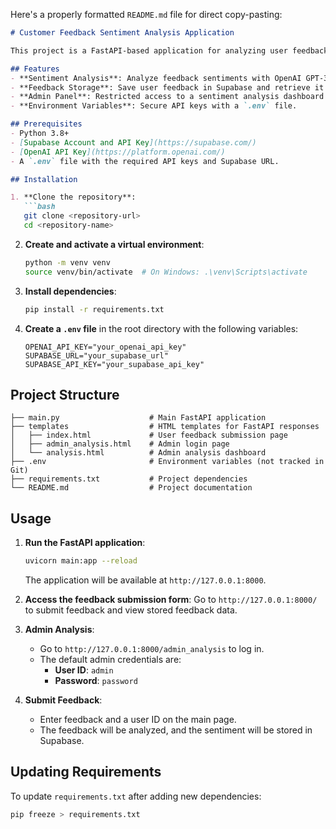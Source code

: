 Here's a properly formatted `README.md` file for direct copy-pasting:

```markdown
# Customer Feedback Sentiment Analysis Application

This project is a FastAPI-based application for analyzing user feedback sentiments using the Hugging Face Transformers library and OpenAI API. It integrates with Supabase for data storage and offers an admin interface for sentiment analysis.

## Features
- **Sentiment Analysis**: Analyze feedback sentiments with OpenAI GPT-3.5 API and a local fallback model from Hugging Face.
- **Feedback Storage**: Save user feedback in Supabase and retrieve it for analysis.
- **Admin Panel**: Restricted access to a sentiment analysis dashboard for authorized users.
- **Environment Variables**: Secure API keys with a `.env` file.

## Prerequisites
- Python 3.8+
- [Supabase Account and API Key](https://supabase.com/)
- [OpenAI API Key](https://platform.openai.com/)
- A `.env` file with the required API keys and Supabase URL.

## Installation

1. **Clone the repository**:
   ```bash
   git clone <repository-url>
   cd <repository-name>
   ```

2. **Create and activate a virtual environment**:
   ```bash
   python -m venv venv
   source venv/bin/activate  # On Windows: .\venv\Scripts\activate
   ```

3. **Install dependencies**:
   ```bash
   pip install -r requirements.txt
   ```

4. **Create a `.env` file** in the root directory with the following variables:
   ```plaintext
   OPENAI_API_KEY="your_openai_api_key"
   SUPABASE_URL="your_supabase_url"
   SUPABASE_API_KEY="your_supabase_api_key"
   ```

## Project Structure

```
├── main.py                    # Main FastAPI application
├── templates                  # HTML templates for FastAPI responses
│   ├── index.html             # User feedback submission page
│   ├── admin_analysis.html    # Admin login page
│   └── analysis.html          # Admin analysis dashboard
├── .env                       # Environment variables (not tracked in Git)
├── requirements.txt           # Project dependencies
└── README.md                  # Project documentation
```

## Usage

1. **Run the FastAPI application**:
   ```bash
   uvicorn main:app --reload
   ```
   The application will be available at `http://127.0.0.1:8000`.

2. **Access the feedback submission form**:
   Go to `http://127.0.0.1:8000/` to submit feedback and view stored feedback data.

3. **Admin Analysis**:
   - Go to `http://127.0.0.1:8000/admin_analysis` to log in.
   - The default admin credentials are:
     - **User ID**: `admin`
     - **Password**: `password`

4. **Submit Feedback**:
   - Enter feedback and a user ID on the main page.
   - The feedback will be analyzed, and the sentiment will be stored in Supabase.

## Updating Requirements
To update `requirements.txt` after adding new dependencies:
```bash
pip freeze > requirements.txt
```

